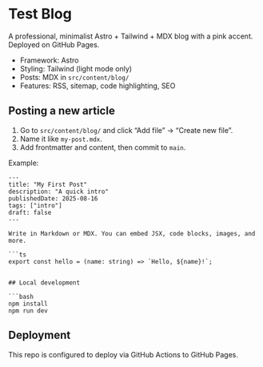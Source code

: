 # Test Blog

A professional, minimalist Astro + Tailwind + MDX blog with a pink accent. Deployed on GitHub Pages.

- Framework: Astro
- Styling: Tailwind (light mode only)
- Posts: MDX in `src/content/blog/`
- Features: RSS, sitemap, code highlighting, SEO

## Posting a new article

1. Go to `src/content/blog/` and click “Add file” → “Create new file”.
2. Name it like `my-post.mdx`.
3. Add frontmatter and content, then commit to `main`.

Example:

```mdx
---
title: "My First Post"
description: "A quick intro"
publishedDate: 2025-08-16
tags: ["intro"]
draft: false
---

Write in Markdown or MDX. You can embed JSX, code blocks, images, and more.

```ts
export const hello = (name: string) => `Hello, ${name}!`;
```
```

## Local development

```bash
npm install
npm run dev
```

## Deployment

This repo is configured to deploy via GitHub Actions to GitHub Pages.
